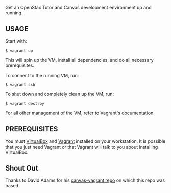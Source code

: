 Get an OpenStax Tutor and Canvas development environment up and running.

## USAGE

Start with:

    $ vagrant up

This will spin up the VM, install all dependencies, and do all necessary prerequisites.

To connect to the running VM, run:

    $ vagrant ssh

To shut down and completely clean up the VM, run:

    $ vagrant destroy

For all other management of the VM, refer to Vagrant's documentation.


## PREREQUISITES

You must [VirtualBox](https://www.virtualbox.org/) and [Vagrant](https://www.vagrantup.com) installed on your workstation.  It is possible that you just need Vagrant or that Vagrant will talk to you about installing VirtualBox.

## Shout Out

Thanks to David Adams for his [canvas-vagrant repo](https://github.com/daveadams/canvas-vagrant) on which this repo was based.
